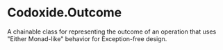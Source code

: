 # Codoxide.Outcome
A chainable class for representing the outcome of an operation that uses "Either Monad-like" behavior for Exception-free design.
